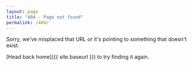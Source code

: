 ```yaml
---
layout: page
title: "404 - Page not found"
permalink: /404/
---
```


Sorry, we've misplaced that URL or it's pointing to something that doesn't exist.

[Head back home]({{ site.baseurl }}) to try finding it again.
